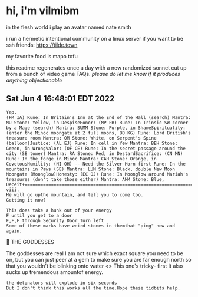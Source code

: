 # hi, i'm vilmibm

in the flesh world i play an avatar named nate smith

i run a hermetic intentional community on a linux server if you want to be ssh friends: https://tilde.town

my favorite food is mapo tofu

this readme regenerates once a day with a new randomized sonnet cut up from a bunch of video game FAQs.
_please do let me know if it produces anything objectionable_

## Sat Jun  4 16:48:01 EDT 2022

    Yep.
    (FM IA) Rune: In Britain's Inn at the End of the Hall (search) Mantra: MU Stone: Yellow, in DespiseHonor: (MP FB) Rune: In Trinsic SW corner by a Mage (search) Mantra: SUMM Stone: Purple, in ShameSpirituality: (enter the Minoc moongate at 2 full moons, BD KG) Rune: Lord British's treasure room Mantra: OM Stone: White, on Serpent's Spine (balloon)Justice: (AL EJ) Rune: In cell in Yew Mantra: BEH Stone: Green, in WrongValor: (OF CE) Rune: In the secret passage around the city (SE tower) Mantra: RA Stone: Red, in DestardSacrifice: (CN MN) Rune: In the forge in Minoc Mantra: CAH Stone: Orange, in CovetousHumility: (NI OH) -- Need the Silver Horn first Rune: In the mountains in Paws (SE) Mantra: LUM Stone: Black, double New Moon Moongate (Moonglow)Honesty: (EC OJ) Rune: In Moonglow around Mariah's treasures (don't take those either) Mantra: AHM Stone: Blue, Deceit+=============================================================================+| viii.
    He will go upthe mountain, and tell you to come too.
    Getting it now?
    
    This does take a hunk out of your energy
    F until you get to a door
    F,F,F through Security Door Turn left
    Some of these marks have weird stones in themthat "ping" now and again.
    
      THE GODDESSES  The goddesses are real
    I am not sure which exact square you need to be on, but you can just peer at  a gem to make sure you are far enough north so that you wouldn't be blinking onto water
    <<Elevator Puzzle>> This one's tricky- first
    It also sucks up tremendous amountof energy.
    
    the detonators will explode in six seconds
    But I don't think this works all the time.Hope these tidbits help.
